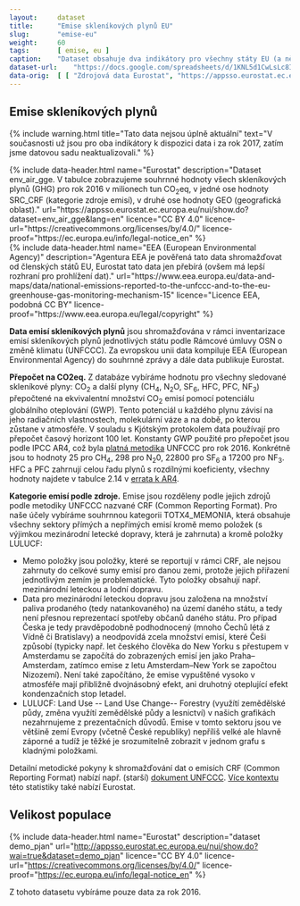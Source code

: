 ```yaml
---
layout:     dataset
title:      "Emise skleníkových plynů EU"
slug:       "emise-eu"
weight:     60
tags:       [ emise, eu ]
caption:    "Dataset obsahuje dva indikátory pro všechny státy EU (a některé další státy): Velikost populace k 1. 1. 2016 a Emise skleníkových plynů (CO<sub>2</sub>, N<sub>2</sub>O, CH<sub>4</sub>, HFC, PFC, SF<sub>6</sub>, NF<sub>3</sub> a přepočet na CO<sub>2</sub>eq) za rok 2016."
dataset-url:    "https://docs.google.com/spreadsheets/d/1KNL5d1CwLsLc8INquN7z5ABdr52APEsDjEsUcYGh_Mk/edit#gid=979818322"
data-orig:  [ [ "Zdrojová data Eurostat", "https://appsso.eurostat.ec.europa.eu/nui/show.do?dataset=env_air_gge&lang=en" ] ]
---
```

<div class="section"><div class="container" markdown="1">

## Emise skleníkových plynů

{% include warning.html
    title="Tato data nejsou úplně aktuální"
    text="V současnosti už jsou pro oba indikátory k dispozici data i za rok 2017, zatím jsme datovou sadu neaktualizovali."
%}

<div class="row"><div class="col-md-6">
{% include data-header.html
    name="Eurostat"
    description="Dataset env_air_gge. V tabulce zobrazujeme souhrnné hodnoty všech skleníkových plynů (GHG) pro rok 2016 v milionech tun CO<sub>2</sub>eq, v jedné ose hodnoty SRC_CRF (kategorie zdroje emisí), v druhé ose hodnoty GEO (geografická oblast)."
    url="https://appsso.eurostat.ec.europa.eu/nui/show.do?dataset=env_air_gge&lang=en"
    licence="CC BY 4.0"
    licence-url="https://creativecommons.org/licenses/by/4.0/"
    licence-proof="https://ec.europa.eu/info/legal-notice_en"
%}
</div><div class="col-md-6">
{% include data-header.html
    name="EEA (European Environmental Agency)"
    description="Agentura EEA je pověřená tato data shromažďovat od členských států EU, Eurostat tato data jen přebírá (ovšem má lepší rozhraní pro prohlížení dat)."
    url="https://www.eea.europa.eu/data-and-maps/data/national-emissions-reported-to-the-unfccc-and-to-the-eu-greenhouse-gas-monitoring-mechanism-15"
    licence="Licence EEA, podobná CC BY"
    licence-proof="https://www.eea.europa.eu/legal/copyright"
%}
</div></div>

**Data emisí skleníkových plynů** jsou shromažďována v rámci inventarizace emisí skleníkových plynů jednotlivých státu podle Rámcové úmluvy OSN o změně klimatu (UNFCCC). Za evropskou unii data kompiluje EEA (European Environmental Agency) do souhrnné zprávy a dále data publikuje Eurostat.

**Přepočet na CO2eq.** Z databáze vybíráme hodnotu pro všechny sledované skleníkové plyny: CO<sub>2</sub> a další plyny (CH<sub>4</sub>, N<sub>2</sub>O, SF<sub>6</sub>, HFC, PFC, NF<sub>3</sub>) přepočtené na ekvivalentní množství CO<sub>2</sub> emisí pomocí potenciálu globálního oteplování (GWP). Tento potenciál u každého plynu závisí na jeho radiačních vlastnostech, molekulární váze a na době, po kterou zůstane v atmosféře. V souladu s Kjótským protokolem data používají pro přepočet časový horizont 100 let. Konstanty GWP použité pro přepočet jsou podle IPCC AR4, což byla [platná metodika](https://unfccc.int/process-and-meetings/transparency-and-reporting/methods-for-climate-change-transparency/common-metrics) UNFCCC pro rok 2016. Konkrétně jsou to hodnoty 25 pro CH<sub>4</sub>, 298 pro N<sub>2</sub>0, 22800 pro SF<sub>6</sub> a 17200 pro NF<sub>3</sub>. HFC a PFC zahrnují celou řadu plynů s rozdílnými koeficienty, všechny hodnoty najdete v tabulce 2.14 v [errata k AR4](https://www.ipcc.ch/site/assets/uploads/2018/05/ar4-wg1-errata.pdf).

**Kategorie emisí podle zdroje.** Emise jsou rozděleny podle jejich zdrojů podle metodiky UNFCCC nazvané CRF (Common Reporting Format). Pro naše účely vybíráme souhrnnou kategorii TOTX4_MEMONIA, která obsahuje všechny sektory přímých a nepřímých emisí kromě memo položek (s výjimkou mezinárodní letecké dopravy, která je zahrnuta) a kromě položky LULUCF:

* Memo položky jsou položky, které se reportují v rámci CRF, ale nejsou zahrnuty do celkové sumy emisí pro danou zemi, protože jejich přiřazení jednotlivým zemím je problematické. Tyto položky obsahují např. mezinárodní leteckou a lodní dopravu.
* Data pro mezinárodní leteckou dopravu jsou založena na množství paliva prodaného (tedy natankovaného) na území daného státu, a tedy není přesnou reprezentací spotřeby občanů daného státu. Pro případ Česka je tedy pravděpodobně podhodnocený (mnoho Čechů létá z Vídně či Bratislavy) a neodpovídá zcela množství emisí, které Češi způsobí (typicky např. let českého člověka do New Yorku s přestupem v Amsterdamu se započítá do zobrazených emisí jen jako Praha–Amsterdam, zatímco emise z letu Amsterdam–New York se započtou Nizozemí). Není také započítáno, že emise vypuštěné vysoko v atmosféře mají přibližně dvojnásobný efekt, ani druhotný oteplující efekt kondenzačních stop letadel.
* LULUCF: Land Use -- Land Use Change-- Forestry (využítí zemědělské půdy, změna využítí zemědělské půdy a lesnictví) v našich grafikách nezahrnujeme z prezentačních důvodů. Emise v tomto sektoru jsou ve většině zemí Evropy (včetně České republiky) nepříliš velké ale hlavně záporné a tudíž je těžké je srozumitelně zobrazit v jednom grafu s kladnými položkami.

Detailní metodické pokyny k shromažďování dat o emisích CRF (Common Reporting Format) nabízí např. (starší) [dokument UNFCCC](https://unfccc.int/resource/docs/cop5/07.pdf). [Více kontextu](https://ec.europa.eu/eurostat/statistics-explained/index.php?title=Greenhouse_gas_emission_statistics&redirect=no#Trends_in_greenhouse_gas_emissions) této statistiky také nabízí Eurostat.

</div></div>
<div class="section"><div class="container" markdown="1">

## Velikost populace

{% include data-header.html
    name="Eurostat"
    description="dataset demo_pjan"
    url="http://appsso.eurostat.ec.europa.eu/nui/show.do?wai=true&dataset=demo_pjan"
    licence="CC BY 4.0"
    licence-url="https://creativecommons.org/licenses/by/4.0/"
    licence-proof="https://ec.europa.eu/info/legal-notice_en"
%}

Z tohoto datasetu vybíráme pouze data za rok 2016.

</div></div>
